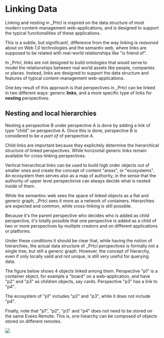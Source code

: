 # Linking Data

Linking and nesting in \_Prtcl is inspired on the data structure of most modern content-management web-applications, and is designed to support the typical functionalities of these applications.

This is a subtle, but significant!, difference from the way linking is _reasoned_ about on Web 1.0 technologies and the semantiv web, where links are supposed to be related with real-world relationships like "is friend of".

In \_Prtcl, links are not designed to build ontologies that would serve to model the relationships between real world assets like people, companies or places. Instead, links are designed to support the data structure and features of typical content-management web-applications.

One key result of this approach is that perspectives in \_Prtcl can be linked in two different ways: generic **links**, and a more specific type of links for **nesting** perspectives.

## Nesting and local hierarchies

Nesting a perspective B under perspective A is done by adding a link of type "child" on perspective A. Once this is done, perspective B is considered to be _a part of_ of perspective A.

Child links are important because they explicitely determine the hierarchical structure of linked perspectives. While horizontal generic links remain available for cross-linking perspectives.

Vertical hierarchical links can be used to build high order objects out of smaller ones and create the concept of content "areas", or "ecosystems". An ecosystem then serves also as a map of authority, in the sense that the authority of upper level perspectivive can always decide what is nested inside of them.

While the semantinc web sees the space of linked objects as a flat and generic graph, \_Prtcl sees it more as a network of containers. Hierarchies are expected and common, while cross-linking is still possible.

Because it's the parent perspective who decides who is added as child perspective, it's totally possible that one perspective is added as a child of two or more perspectives by multiple creators and on different applications or platforms.

Under these conditions it should be clear that, while having the notion of hierarchies, the actual data structure of \_Prtcl perspectives is formally not a single tree, but still a generic graph. However, the concept of hierarchy, even if only locally valid and not unique, is still very useful for querying data.

The figure below shows 4 objects linked among them. Perspective "p1" is a container object, for example a "board" on a web-application, and have "p2" and "p3" as children objects, say cards. Perspective "p3" has a link to "p4".

The ecosystem of "p1" includes "p2" and "p3", while it does not include "p4".

Finally, note that "p1", "p2", "p3" and "p4" does not need to be stored on the same Evees Remote. This is, one hiearchy can be composed of objects stored on different remotes.

![](https://docs.google.com/drawings/d/e/2PACX-1vTlwxnwMdFmxSVZawuTyNg8Equwl8LpErjwJgAsJxN0F0uNDislMWMEJXe7YH5ECYhBYesaguG5giNv/pub?w=560&h=210)
